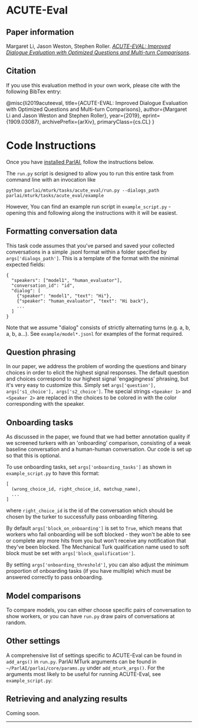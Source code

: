 # ACUTE-Eval

## Paper information

Margaret Li, Jason Weston, Stephen Roller.
_[ACUTE-EVAL: Improved Dialogue Evaluation with Optimized Questions and Multi-turn Comparisons](https://arxiv.org/abs/1909.03087)_.

## Citation

If you use this evaluation method in your own work, please cite with the
following BibTex entry:

  @misc{li2019acuteeval,
    title={ACUTE-EVAL: Improved Dialogue Evaluation with Optimized Questions and Multi-turn Comparisons},
    author={Margaret Li and Jason Weston and Stephen Roller},
    year={2019},
    eprint={1909.03087},
    archivePrefix={arXiv},
    primaryClass={cs.CL}
  }

# Code Instructions
Once you have [installed ParlAI](https://github.com/facebookresearch/ParlAI/#installing-parlai),
follow the instructions below.

The `run.py` script is designed to allow you to run this entire task from command line with an invocation like

    python parlai/mturk/tasks/acute_eval/run.py --dialogs_path parlai/mturk/tasks/acute_eval/example

However, You can find an example run script in `example_script.py` - opening this and following along the instructions with it will be easiest.


## Formatting conversation data

This task code assumes that you've parsed and saved your collected conversations in a simple .jsonl format within a folder specified by `args['dialogs_path']`. This is a template of the format with the minimal expected fields:

    {
      "speakers": ["model1", "human_evaluator"],
      "conversation_id": "id",
      "dialog": [
        {"speaker": "model1", "text": "Hi"},
        {"speaker": "human_evaluator", "text": "Hi back"},
        ...
      ]
    }

Note that we assume "dialog" consists of strictly alternating turns (e.g. a, b, a, b, a...). See `example/model*.jsonl` for examples of the format required.

## Question phrasing

In our paper, we address the problem of wording the questions and binary choices in order to elicit the highest signal responses. The default question and choices correspond to our highest signal 'engagingness' phrasing, but it's very easy to customize this. Simply set `args['question'], args['s1_choice'], args['s2_choice']`. The special strings `<Speaker 1>` and `<Speaker 2>` are replaced in the choices to be colored in with the color corresponding with the speaker.


## Onboarding tasks

As discussed in the paper, we found that we had better annotation quality if we screened turkers with an 'onboarding' comparison, consisting of a weak baseline conversation and a human-human conversation. Our code is set up so that this is optional.

To use onboarding tasks, set `args['onboarding_tasks']` as shown in `example_script.py` to have this format:

    [
      (wrong_choice_id, right_choice_id, matchup_name),
      ...
    ]

where `right_choice_id` is the id of the conversation which should be chosen by the turker to successfully pass onboarding filtering.

By default `args['block_on_onboarding']` is set to `True`, which means that workers who fail onboarding will be soft blocked - they won't be able to see or complete any more hits from you but won't receive any notification that they've been blocked. The Mechanical Turk qualification name used to soft block must be set with `args['block_qualification']`.

By setting `args['onboarding_threshold']`, you can also adjust the minimum proportion of onboarding tasks (if you have multiple) which must be answered correctly to pass onboarding.


## Model comparisons

To compare models, you can either choose specific pairs of conversation to show workers, or you can have `run.py` draw pairs of conversations at random.


## Other settings

A comprehensive list of settings specific to ACUTE-Eval can be found in `add_args()` in `run.py`. ParlAI MTurk arguments can be found in `~/ParlAI/parlai/core/params.py` under `add_mturk_args()`. For the arguments most likely to be useful for running ACUTE-Eval, see `example_script.py`:




## Retrieving and analyzing results

Coming soon.




** **

